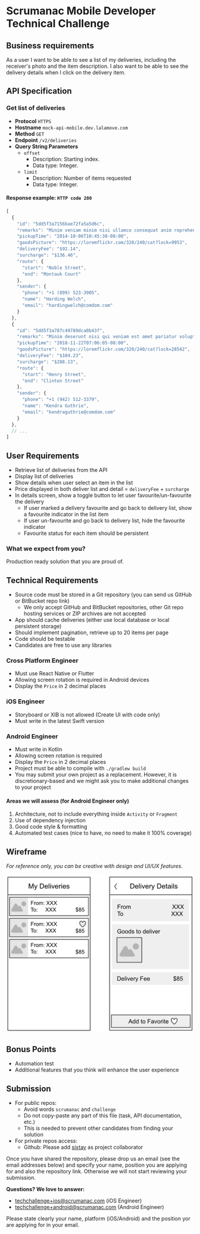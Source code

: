 # Scrumanac Mobile Developer Technical Challenge

## Business requirements

As a user I want to be able to see a list of my deliveries, including the receiver's photo and the item description. I also want to be able to see the delivery details when I click on the delivery item.

## API Specification

### Get list of deliveries

* **Protocol** `HTTPS`
* **Hostname** `mock-api-mobile.dev.lalamove.com`
* **Method** `GET`
* **Endpoint** `/v2/deliveries`
* **Query String Parameters**
  * `offset`
    * Description: Starting index.
    * Data type: Integer.
  * `limit`
    * Description: Number of items requested
    * Data type: Integer.

#### Response example: `HTTP code 200`

```javascript
[
  {
    "id": "5dd5f3a7156bae72fa5a5d6c",
    "remarks": "Minim veniam minim nisi ullamco consequat anim reprehenderit laboris aliquip voluptate sit.",
    "pickupTime": "2014-10-06T10:45:38-08:00",
    "goodsPicture": "https://loremflickr.com/320/240/cat?lock=9953",
    "deliveryFee": "$92.14",
    "surcharge": "$136.46",
    "route": {
      "start": "Noble Street",
      "end": "Montauk Court"
    },
    "sender": {
      "phone": "+1 (899) 523-3905",
      "name": "Harding Welch",
      "email": "hardingwelch@comdom.com"
    }
  },
  {
    "id": "5dd5f3a787c49789dca0b43f",
    "remarks": "Minim deserunt nisi qui veniam est amet pariatur voluptate ea est exercitation cupidatat sit ea.",
    "pickupTime": "2018-11-22T07:06:05-08:00",
    "goodsPicture": "https://loremflickr.com/320/240/cat?lock=28542",
    "deliveryFee": "$104.23",
    "surcharge": "$288.13",
    "route": {
      "start": "Henry Street",
      "end": "Clinton Street"
    },
    "sender": {
      "phone": "+1 (942) 512-3379",
      "name": "Kendra Guthrie",
      "email": "kendraguthrie@comdom.com"
    }
  },
  // ...
]
```

## User Requirements

* Retrieve list of deliveries from the API
* Display list of deliveries
* Show details when user select an item in the list
* Price displayed in both deliver list and detail = `deliveryFee` + `surcharge`
* In details screen, show a toggle button to let user favourite/un-favourite the delivery
  * If user marked a delivery favourite and go back to delivery list, show a favourite indicator in the list item
  * If user un-favourite and go back to delivery list, hide the favourite indicator
  * Favourite status for each item should be persistent

### What we expect from you?

Production ready solution that you are proud of.

## Technical Requirements

* Source code must be stored in a Git repository (you can send us GitHub or BitBucket repo link)
  * We only accept GitHub and BitBucket repositories, other Git repo hosting services or ZIP archives are not accepted
* App should cache deliveries (either use local database or local persistent storage)
* Should implement pagination, retrieve up to 20 items per page
* Code should be testable
* Candidates are free to use any libraries

### Cross Platform Engineer

* Must use React Native or Flutter
* Allowing screen rotation is required in Android devices
* Display the `Price` in 2 decimal places

### iOS Engineer

* Storyboard or XIB is not allowed (Create UI with code only)
* Must write in the latest Swift version

### Android Engineer

* Must write in Kotlin
* Allowing screen rotation is required
* Display the `Price` in 2 decimal places
* Project must be able to compile with `./gradlew build`
* You may submit your own project as a replacement. However, it is discretionary-based and we might ask you to make additional changes to your project

#### Areas we will assess (for Android Engineer only)

1. Architecture, not to include everything inside `Activity` or `Fragment`
2. Use of dependency injection
3. Good code style & formatting
4. Automated test cases (nice to have, no need to make it 100% coverage)

## Wireframe

*For reference only, you can be creative with design and UI/UX features.*

![Wireframe](assets/mobile-engineer-wireframe-v2.png)

## Bonus Points

* Automation test
* Additional features that you think will enhance the user experience

## Submission

* For public repos:
  * Avoid words `scrumanac` and `challenge`
  * Do not copy-paste any part of this file (task, API documentation, etc.)
  * This is needed to prevent other candidates from finding your solution
* For private repos access:
  * Github: Please add [sixtay](https://github.com/sixtay) as project collaborator

Once you have shared the repository, please drop us an email (see the email addresses below) and specify your name, position you are applying for and also the repository link. Otherwise we will not start reviewing your submission.

**Questions? We love to answer:**

* <techchallenge+ios@scrumanac.com> (iOS Engineer)
* <techchallenge+android@scrumanac.com> (Android Engineer)

Please state clearly your name, platform (iOS/Android) and the position yor are applying for in your email.
